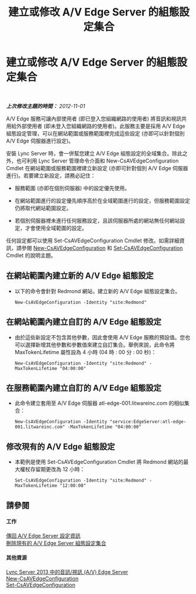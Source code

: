 ﻿---
title: 建立或修改 A/V Edge Server 的組態設定集合
TOCTitle: 建立或修改 A/V Edge Server 的組態設定集合
ms:assetid: 43899518-59c6-4be4-8892-d6f6207bfaab
ms:mtpsurl: https://technet.microsoft.com/zh-tw/library/JJ688039(v=OCS.15)
ms:contentKeyID: 49890042
ms.date: 08/10/2015
mtps_version: v=OCS.15
ms.translationtype: HT
---

# 建立或修改 A/V Edge Server 的組態設定集合

 

_**上次修改主題的時間：** 2012-11-01_

A/V Edge 服務可讓內部使用者 (即已登入您組織網路的使用者) 將音訊和視訊共用給外部使用者 (即未登入您組織網路的使用者)。此服務主要是採用 A/V Edge 組態設定管理，可以在網站範圍或服務範圍裡完成這些設定 (亦即可以針對個別 A/V Edge 伺服器進行設定)。

安裝 Lync Server 時，會一併幫您建立 A/V Edge 組態設定的全域集合。除此之外，也可利用 Lync Server 管理命令介面和 New-CsAVEdgeConfiguration Cmdlet 在網站範圍或服務範圍裡建立新設定 (亦即可針對個別 A/V Edge 伺服器進行)。若要建立新設定，請務必記住：

  - 服務範圍 (亦即在個別伺服器) 中的設定優先使用。

  - 在網站範圍進行的設定優先順序高於在全域範圍進行的設定，但服務範圍設定仍將取代網站範圍設定。

  - 若個別伺服器裡未進行任何服務設定，且該伺服器所處的網站無任何網站設定，才會使用全域範圍的設定。

任何設定都可以使用 Set-CsAVEdgeConfiguration Cmdlet 修改。如需詳細資訊，請參閱 [New-CsAVEdgeConfiguration](new-csavedgeconfiguration.md) 和 [Set-CsAVEdgeConfiguration](set-csavedgeconfiguration.md) Cmdlet 的說明主題。

## 在網站範圍內建立新的 A/V Edge 組態設定

  - 以下的命令會針對 Redmond 網站，建立新的 A/V Edge 組態設定集合。
    
        New-CsAVEdgeConfiguration -Identity "site:Redmond"

## 在網站範圍內建立自訂的 A/V Edge 組態設定

  - 由於這些新設定不包含其他參數，因此會使用 A/V Edge 服務的預設值。您也可以選擇新增其他參數和參數值來建立自訂集合。舉例來說，此命令將 MaxTokenLifetime 屬性設為 4 小時 (04 時 : 00 分 : 00 秒)：
    
        New-CsAVEdgeConfiguration -Identity "site:Redmond" -MaxTokenLifetime "04:00:00"

## 在服務範圍內建立自訂的 A/V Edge 組態設定

  - 此命令建立套用至 A/V Edge 伺服器 atl-edge-001.litwareinc.com 的相似集合：
    
        New-CsAVEdgeConfiguration -Identity "service:EdgeServer:atl-edge-001.litwareinc.com" -MaxTokenLifetime "04:00:00"

## 修改現有的 A/V Edge 組態設定

  - 本範例是使用 Set-CsAVEdgeConfiguration Cmdlet 將 Redmond 網站的最大權杖存留期更改為 12 小時：
    
        Set-CsAVEdgeConfiguration -Identity "site:Redmond" -MaxTokenLifetime "12:00:00"

## 請參閱

#### 工作

[傳回 A/V Edge Server 設定資訊](lync-server-2013-return-a-v-edge-server-configuration-information.md)  
[刪除現有的 A/V Edge Server 組態設定集合](lync-server-2013-delete-an-existing-collection-of-a-v-edge-server-configuration-settings.md)  

#### 其他資源

[Lync Server 2013 中的音訊/視訊 (A/V) Edge Server](lync-server-2013-audio-video-a-v-edge-servers.md)  
[New-CsAVEdgeConfiguration](new-csavedgeconfiguration.md)  
[Set-CsAVEdgeConfiguration](set-csavedgeconfiguration.md)


